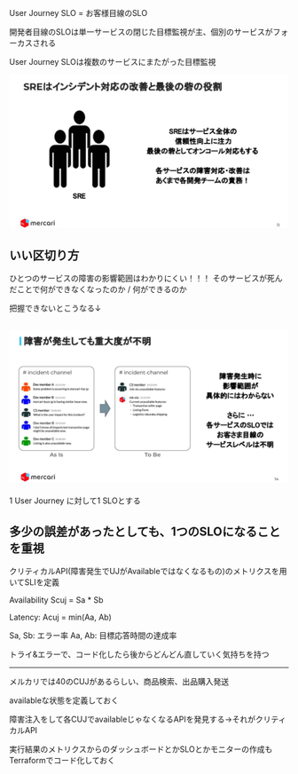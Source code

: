 User Journey SLO = お客様目線のSLO

開発者目線のSLOは単一サービスの閉じた目標監視が主、個別のサービスがフォーカスされる

User Journey SLOは複数のサービスにまたがった目標監視

![aaa](./スクリーンショット%202025-07-17%20191041.png)

いい区切り方
---
ひとつのサービスの障害の影響範囲はわかりにくい！！！
そのサービスが死んだことで何ができなくなったのか / 何ができるのか

把握できないとこうなる↓

![alt text](image.png)
---
1 User Journey に対して1 SLOとする

多少の誤差があったとしても、1つのSLOになることを重視
---
クリティカルAPI(障害発生でUJがAvailableではなくなるもの)のメトリクスを用いてSLIを定義

Availability Scuj = Sa * Sb

Latency: Acuj = min(Aa, Ab)

Sa, Sb: エラー率
Aa, Ab: 目標応答時間の達成率

トライ&エラーで、コード化したら後からどんどん直していく気持ちを持つ

---

メルカリでは40のCUJがあるらしい、商品検索、出品購入発送

availableな状態を定義しておく

障害注入をして各CUJでavailableじゃなくなるAPIを発見する→それがクリティカルAPI

実行結果のメトリクスからのダッシュボードとかSLOとかモニターの作成もTerraformでコード化しておく

